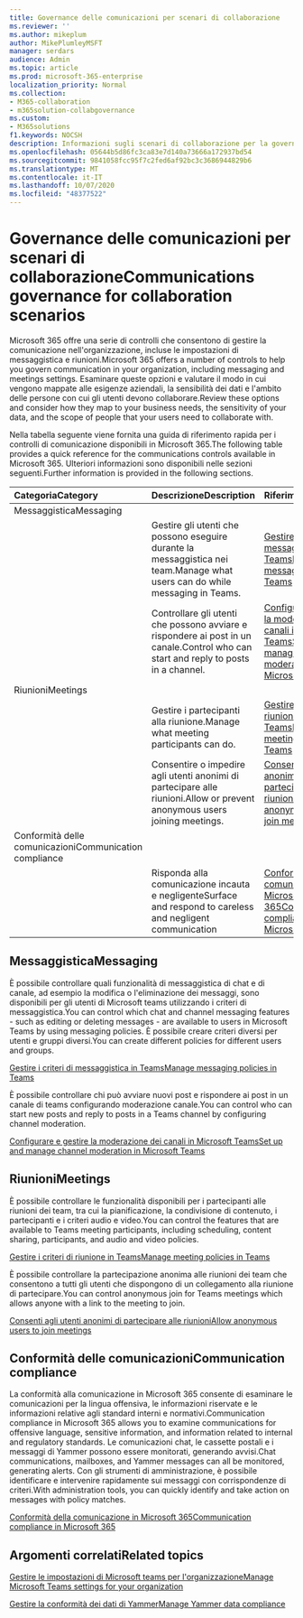 ```yaml
---
title: Governance delle comunicazioni per scenari di collaborazione
ms.reviewer: ''
ms.author: mikeplum
author: MikePlumleyMSFT
manager: serdars
audience: Admin
ms.topic: article
ms.prod: microsoft-365-enterprise
localization_priority: Normal
ms.collection:
- M365-collaboration
- m365solution-collabgovernance
ms.custom:
- M365solutions
f1.keywords: NOCSH
description: Informazioni sugli scenari di collaborazione per la governance della comunicazione.
ms.openlocfilehash: 05644b5d86fc3ca83e7d140a73666a172937bd54
ms.sourcegitcommit: 9841058fcc95f7c2fed6af92bc3c3686944829b6
ms.translationtype: MT
ms.contentlocale: it-IT
ms.lasthandoff: 10/07/2020
ms.locfileid: "48377522"
---
```

# <a name="communications-governance-for-collaboration-scenarios"></a><span data-ttu-id="cf522-103">Governance delle comunicazioni per scenari di collaborazione</span><span class="sxs-lookup"><span data-stu-id="cf522-103">Communications governance for collaboration scenarios</span></span>

<span data-ttu-id="cf522-104">Microsoft 365 offre una serie di controlli che consentono di gestire la comunicazione nell'organizzazione, incluse le impostazioni di messaggistica e riunioni.</span><span class="sxs-lookup"><span data-stu-id="cf522-104">Microsoft 365 offers a number of controls to help you govern communication in your organization, including messaging and meetings settings.</span></span> <span data-ttu-id="cf522-105">Esaminare queste opzioni e valutare il modo in cui vengono mappate alle esigenze aziendali, la sensibilità dei dati e l'ambito delle persone con cui gli utenti devono collaborare.</span><span class="sxs-lookup"><span data-stu-id="cf522-105">Review these options and consider how they map to your business needs, the sensitivity of your data, and the scope of people that your users need to collaborate with.</span></span>

<span data-ttu-id="cf522-106">Nella tabella seguente viene fornita una guida di riferimento rapida per i controlli di comunicazione disponibili in Microsoft 365.</span><span class="sxs-lookup"><span data-stu-id="cf522-106">The following table provides a quick reference for the communications controls available in Microsoft 365.</span></span> <span data-ttu-id="cf522-107">Ulteriori informazioni sono disponibili nelle sezioni seguenti.</span><span class="sxs-lookup"><span data-stu-id="cf522-107">Further information is provided in the following sections.</span></span>

|<span data-ttu-id="cf522-108">Categoria</span><span class="sxs-lookup"><span data-stu-id="cf522-108">Category</span></span>|<span data-ttu-id="cf522-109">Descrizione</span><span class="sxs-lookup"><span data-stu-id="cf522-109">Description</span></span>|<span data-ttu-id="cf522-110">Riferimenti</span><span class="sxs-lookup"><span data-stu-id="cf522-110">Reference</span></span>|
|:-------|:----------|:--------|
|<span data-ttu-id="cf522-111">Messaggistica</span><span class="sxs-lookup"><span data-stu-id="cf522-111">Messaging</span></span>|||
||<span data-ttu-id="cf522-112">Gestire gli utenti che possono eseguire durante la messaggistica nei team.</span><span class="sxs-lookup"><span data-stu-id="cf522-112">Manage what users can do while messaging in Teams.</span></span>|[<span data-ttu-id="cf522-113">Gestire i criteri di messaggistica in Teams</span><span class="sxs-lookup"><span data-stu-id="cf522-113">Manage messaging policies in Teams</span></span>](https://docs.microsoft.com/microsoftteams/messaging-policies-in-teams)|
||<span data-ttu-id="cf522-114">Controllare gli utenti che possono avviare e rispondere ai post in un canale.</span><span class="sxs-lookup"><span data-stu-id="cf522-114">Control who can start and reply to posts in a channel.</span></span>|[<span data-ttu-id="cf522-115">Configurare e gestire la moderazione dei canali in Microsoft Teams</span><span class="sxs-lookup"><span data-stu-id="cf522-115">Set up and manage channel moderation in Microsoft Teams</span></span>](https://docs.microsoft.com/microsoftteams/manage-channel-moderation-in-teams)|
|<span data-ttu-id="cf522-116">Riunioni</span><span class="sxs-lookup"><span data-stu-id="cf522-116">Meetings</span></span>|||
||<span data-ttu-id="cf522-117">Gestire i partecipanti alla riunione.</span><span class="sxs-lookup"><span data-stu-id="cf522-117">Manage what meeting participants can do.</span></span>|[<span data-ttu-id="cf522-118">Gestire i criteri di riunione in Teams</span><span class="sxs-lookup"><span data-stu-id="cf522-118">Manage meeting policies in Teams</span></span>](https://docs.microsoft.com/microsoftteams/meeting-policies-in-teams)|
||<span data-ttu-id="cf522-119">Consentire o impedire agli utenti anonimi di partecipare alle riunioni.</span><span class="sxs-lookup"><span data-stu-id="cf522-119">Allow or prevent anonymous users joining meetings.</span></span>|[<span data-ttu-id="cf522-120">Consenti agli utenti anonimi di partecipare alle riunioni</span><span class="sxs-lookup"><span data-stu-id="cf522-120">Allow anonymous users to join meetings</span></span>](https://docs.microsoft.com/microsoftteams/meeting-settings-in-teams#allow-anonymous-users-to-join-meetings)|
|<span data-ttu-id="cf522-121">Conformità delle comunicazioni</span><span class="sxs-lookup"><span data-stu-id="cf522-121">Communication compliance</span></span>|||
||<span data-ttu-id="cf522-122">Risponda alla comunicazione incauta e negligente</span><span class="sxs-lookup"><span data-stu-id="cf522-122">Surface and respond to careless and negligent communication</span></span>|[<span data-ttu-id="cf522-123">Conformità della comunicazione in Microsoft 365</span><span class="sxs-lookup"><span data-stu-id="cf522-123">Communication compliance in Microsoft 365</span></span>](https://docs.microsoft.com/microsoft-365/compliance/communication-compliance)|

## <a name="messaging"></a><span data-ttu-id="cf522-124">Messaggistica</span><span class="sxs-lookup"><span data-stu-id="cf522-124">Messaging</span></span>

<span data-ttu-id="cf522-125">È possibile controllare quali funzionalità di messaggistica di chat e di canale, ad esempio la modifica o l'eliminazione dei messaggi, sono disponibili per gli utenti di Microsoft teams utilizzando i criteri di messaggistica.</span><span class="sxs-lookup"><span data-stu-id="cf522-125">You can control which chat and channel messaging features - such as editing or deleting messages - are available to users in Microsoft Teams by using messaging policies.</span></span> <span data-ttu-id="cf522-126">È possibile creare criteri diversi per utenti e gruppi diversi.</span><span class="sxs-lookup"><span data-stu-id="cf522-126">You can create different policies for different users and groups.</span></span>

[<span data-ttu-id="cf522-127">Gestire i criteri di messaggistica in Teams</span><span class="sxs-lookup"><span data-stu-id="cf522-127">Manage messaging policies in Teams</span></span>](https://docs.microsoft.com/microsoftteams/messaging-policies-in-teams)

<span data-ttu-id="cf522-128">È possibile controllare chi può avviare nuovi post e rispondere ai post in un canale di teams configurando moderazione canale.</span><span class="sxs-lookup"><span data-stu-id="cf522-128">You can control who can start new posts and reply to posts in a Teams channel by configuring channel moderation.</span></span>

[<span data-ttu-id="cf522-129">Configurare e gestire la moderazione dei canali in Microsoft Teams</span><span class="sxs-lookup"><span data-stu-id="cf522-129">Set up and manage channel moderation in Microsoft Teams</span></span>](https://docs.microsoft.com/microsoftteams/manage-channel-moderation-in-teams)

## <a name="meetings"></a><span data-ttu-id="cf522-130">Riunioni</span><span class="sxs-lookup"><span data-stu-id="cf522-130">Meetings</span></span>

<span data-ttu-id="cf522-131">È possibile controllare le funzionalità disponibili per i partecipanti alle riunioni dei team, tra cui la pianificazione, la condivisione di contenuto, i partecipanti e i criteri audio e video.</span><span class="sxs-lookup"><span data-stu-id="cf522-131">You can control the features that are available to Teams meeting participants, including scheduling, content sharing, participants, and audio and video policies.</span></span>

[<span data-ttu-id="cf522-132">Gestire i criteri di riunione in Teams</span><span class="sxs-lookup"><span data-stu-id="cf522-132">Manage meeting policies in Teams</span></span>](https://docs.microsoft.com/microsoftteams/meeting-policies-in-teams)

<span data-ttu-id="cf522-133">È possibile controllare la partecipazione anonima alle riunioni dei team che consentono a tutti gli utenti che dispongono di un collegamento alla riunione di partecipare.</span><span class="sxs-lookup"><span data-stu-id="cf522-133">You can control anonymous join for Teams meetings which allows anyone with a link to the meeting to join.</span></span>

[<span data-ttu-id="cf522-134">Consenti agli utenti anonimi di partecipare alle riunioni</span><span class="sxs-lookup"><span data-stu-id="cf522-134">Allow anonymous users to join meetings</span></span>](https://docs.microsoft.com/microsoftteams/meeting-settings-in-teams#allow-anonymous-users-to-join-meetings)


## <a name="communication-compliance"></a><span data-ttu-id="cf522-135">Conformità delle comunicazioni</span><span class="sxs-lookup"><span data-stu-id="cf522-135">Communication compliance</span></span>

<span data-ttu-id="cf522-136">La conformità alla comunicazione in Microsoft 365 consente di esaminare le comunicazioni per la lingua offensiva, le informazioni riservate e le informazioni relative agli standard interni e normativi.</span><span class="sxs-lookup"><span data-stu-id="cf522-136">Communication compliance in Microsoft 365 allows you to examine communications for offensive language, sensitive information, and information related to internal and regulatory standards.</span></span> <span data-ttu-id="cf522-137">Le comunicazioni chat, le cassette postali e i messaggi di Yammer possono essere monitorati, generando avvisi.</span><span class="sxs-lookup"><span data-stu-id="cf522-137">Chat communications, mailboxes, and Yammer messages can all be monitored, generating alerts.</span></span> <span data-ttu-id="cf522-138">Con gli strumenti di amministrazione, è possibile identificare e intervenire rapidamente sui messaggi con corrispondenze di criteri.</span><span class="sxs-lookup"><span data-stu-id="cf522-138">With administration tools, you can quickly identify and take action on messages with policy matches.</span></span>

[<span data-ttu-id="cf522-139">Conformità della comunicazione in Microsoft 365</span><span class="sxs-lookup"><span data-stu-id="cf522-139">Communication compliance in Microsoft 365</span></span>](https://docs.microsoft.com/microsoft-365/compliance/communication-compliance)

## <a name="related-topics"></a><span data-ttu-id="cf522-140">Argomenti correlati</span><span class="sxs-lookup"><span data-stu-id="cf522-140">Related topics</span></span>

[<span data-ttu-id="cf522-141">Gestire le impostazioni di Microsoft teams per l'organizzazione</span><span class="sxs-lookup"><span data-stu-id="cf522-141">Manage Microsoft Teams settings for your organization</span></span>](https://docs.microsoft.com/microsoftteams/enable-features-office-365)

[<span data-ttu-id="cf522-142">Gestire la conformità dei dati di Yammer</span><span class="sxs-lookup"><span data-stu-id="cf522-142">Manage Yammer data compliance</span></span>](https://docs.microsoft.com/yammer/manage-security-and-compliance/manage-data-compliance)
